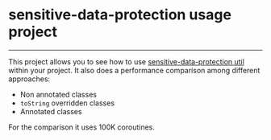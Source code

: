 # sensitive-data-protection usage project
-----------------------------------
This project allows you to see how to use [sensitive-data-protection util](https://github.com/marianoiglesiasmarchese/sensitive-data-protection/tree/main) within your project.
It also does a performance comparison among different approaches:
* Non annotated classes
* `toString` overridden classes
* Annotated classes 

For the comparison it uses 100K coroutines. 